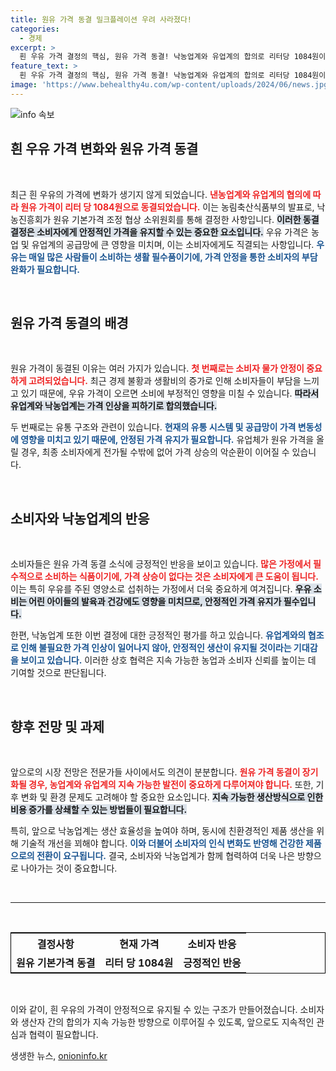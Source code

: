 ```yaml
---
title: 원유 가격 동결 밀크플레이션 우려 사라졌다!
categories:
  - 경제
excerpt: >
  흰 우유 가격 결정의 핵심, 원유 가격 동결! 낙농업계와 유업계의 합의로 리터당 1084원이 유지되며 소비자들에게는 기쁜 소식이 전해졌다.
feature_text: >
  흰 우유 가격 결정의 핵심, 원유 가격 동결! 낙농업계와 유업계의 합의로 리터당 1084원이 유지되며 소비자들에게는 기쁜 소식이 전해졌다.
image: 'https://www.behealthy4u.com/wp-content/uploads/2024/06/news.jpg'
---
```


<p><img src="https://www.behealthy4u.com/wp-content/uploads/2024/06/news.jpg" alt="info 속보" /></p>

<h2 data-ke-size="size26">흰 우유 가격 변화와 원유 가격 동결</h2>

<p data-ke-size="size16">&nbsp;</p>

<p>최근 흰 우유의 가격에 변화가 생기지 않게 되었습니다. <b><span style="color: #ee2323;">낸농업계와 유업계의 협의에 따라 원유 가격이 리터 당 1084원으로 동결되었습니다.</span></b> 이는 농림축산식품부의 발표로, 낙농진흥회가 원유 기본가격 조정 협상 소위원회를 통해 결정한 사항입니다. <b><span style="background-color: #21538527;">이러한 동결 결정은 소비자에게 안정적인 가격을 유지할 수 있는 중요한 요소입니다.</span></b> 우유 가격은 농업 및 유업계의 공급망에 큰 영향을 미치며, 이는 소비자에게도 직결되는 사항입니다. <b><span style="color: #1a5490;">우유는 매일 많은 사람들이 소비하는 생활 필수품이기에, 가격 안정을 통한 소비자의 부담 완화가 필요합니다.</span></b></p>

<p data-ke-size="size16">&nbsp;</p>

<h2 data-ke-size="size26">원유 가격 동결의 배경</h2>

<p data-ke-size="size16">&nbsp;</p>

<p>원유 가격이 동결된 이유는 여러 가지가 있습니다. <b><span style="color: #ee2323;">첫 번째로는 소비자 물가 안정이 중요하게 고려되었습니다.</span></b> 최근 경제 불황과 생활비의 증가로 인해 소비자들이 부담을 느끼고 있기 때문에, 우유 가격이 오르면 소비에 부정적인 영향을 미칠 수 있습니다. <b><span style="background-color: #21538527;">따라서 유업계와 낙농업계는 가격 인상을 피하기로 합의했습니다.</span></b> </p>

<p>두 번째로는 유통 구조와 관련이 있습니다. <b><span style="color: #1a5490;">현재의 유통 시스템 및 공급망이 가격 변동성에 영향을 미치고 있기 때문에, 안정된 가격 유지가 필요합니다.</span></b> 유업체가 원유 가격을 올릴 경우, 최종 소비자에게 전가될 수밖에 없어 가격 상승의 악순환이 이어질 수 있습니다.</p>

<p data-ke-size="size16">&nbsp;</p>

<h2 data-ke-size="size26">소비자와 낙농업계의 반응</h2>

<p data-ke-size="size16">&nbsp;</p>

<p>소비자들은 원유 가격 동결 소식에 긍정적인 반응을 보이고 있습니다. <b><span style="color: #ee2323;">많은 가정에서 필수적으로 소비하는 식품이기에, 가격 상승이 없다는 것은 소비자에게 큰 도움이 됩니다.</span></b> 이는 특히 우유를 주된 영양소로 섭취하는 가정에서 더욱 중요하게 여겨집니다. <b><span style="background-color: #21538527;">우유 소비는 어린 아이들의 발육과 건강에도 영향을 미치므로, 안정적인 가격 유지가 필수입니다.</span></b></p>

<p>한편, 낙농업계 또한 이번 결정에 대한 긍정적인 평가를 하고 있습니다. <b><span style="color: #1a5490;">유업계와의 협조로 인해 불필요한 가격 인상이 일어나지 않아, 안정적인 생산이 유지될 것이라는 기대감을 보이고 있습니다.</span></b> 이러한 상호 협력은 지속 가능한 농업과 소비자 신뢰를 높이는 데 기여할 것으로 판단됩니다.</p>

<p data-ke-size="size16">&nbsp;</p>

<h2 data-ke-size="size26">향후 전망 및 과제</h2>

<p data-ke-size="size16">&nbsp;</p>

<p>앞으로의 시장 전망은 전문가들 사이에서도 의견이 분분합니다. <b><span style="color: #ee2323;">원유 가격 동결이 장기화될 경우, 농업계와 유업계의 지속 가능한 발전이 중요하게 다루어져야 합니다.</span></b> 또한, 기후 변화 및 환경 문제도 고려해야 할 중요한 요소입니다. <b><span style="background-color: #21538527;">지속 가능한 생산방식으로 인한 비용 증가를 상쇄할 수 있는 방법들이 필요합니다.</span></b></p>

<p>특히, 앞으로 낙농업계는 생산 효율성을 높여야 하며, 동시에 친환경적인 제품 생산을 위해 기술적 개선을 꾀해야 합니다. <b><span style="color: #1a5490;">이와 더불어 소비자의 인식 변화도 반영해 건강한 제품으로의 전환이 요구됩니다.</span></b> 결국, 소비자와 낙농업계가 함께 협력하여 더욱 나은 방향으로 나아가는 것이 중요합니다.</p>

<p data-ke-size="size16">&nbsp;</p>

<hr>

<p data-ke-size="size16">&nbsp;</p>

<table style="width: 100%; border-collapse: collapse; border: 1px solid black;">
    <tr>
        <th style="text-align: center; height: 30px;">결정사항</th>
        <th style="text-align: center; height: 30px;">현재 가격</th>
        <th style="text-align: center; height: 30px;">소비자 반응</th>
    </tr>
    <tr>
        <td style="text-align: center; height: 30px;"><b>원유 기본가격 동결</b></td>
        <td style="text-align: center; height: 30px;"><b>리터 당 1084원</b></td>
        <td style="text-align: center; height: 30px;"><b>긍정적인 반응</b></td>
    </tr>
</table>

<p data-ke-size="size16">&nbsp;</p>

<p>이와 같이, 흰 우유의 가격이 안정적으로 유지될 수 있는 구조가 만들어졌습니다. 소비자와 생산자 간의 합의가 지속 가능한 방향으로 이루어질 수 있도록, 앞으로도 지속적인 관심과 협력이 필요합니다.</p>
생생한 뉴스, <a href="https://onioninfo.kr" rel="dofollow">onioninfo.kr</a>


